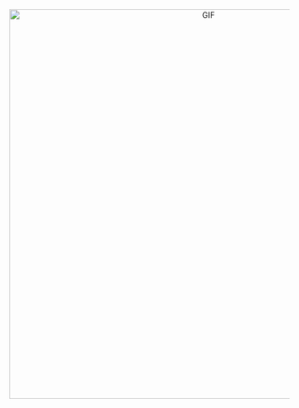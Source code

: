 <div align="center">
<img hight="300" width="700" alt="GIF" align="center" src="https://media.tenor.com/NAqend_mfQgAAAAd/github.gif">
</div>
